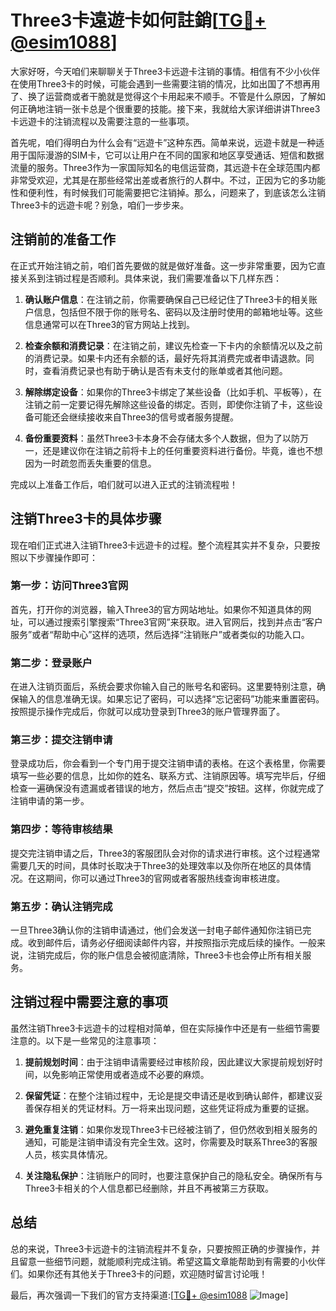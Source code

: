 # Three3卡遠遊卡如何註銷[[TG💪+ @esim1088](https://t.me/s/esim1088)]

大家好呀，今天咱们来聊聊关于Three3卡远遊卡注销的事情。相信有不少小伙伴在使用Three3卡的时候，可能会遇到一些需要注销的情况，比如出国了不想再用了、换了运营商或者干脆就是觉得这个卡用起来不顺手。不管是什么原因，了解如何正确地注销一张卡总是个很重要的技能。接下来，我就给大家详细讲讲Three3卡远遊卡的注销流程以及需要注意的一些事项。

首先呢，咱们得明白为什么会有“远遊卡”这种东西。简单来说，远遊卡就是一种适用于国际漫游的SIM卡，它可以让用户在不同的国家和地区享受通话、短信和数据流量的服务。Three3作为一家国际知名的电信运营商，其远遊卡在全球范围内都非常受欢迎，尤其是在那些经常出差或者旅行的人群中。不过，正因为它的多功能性和便利性，有时候我们可能需要把它注销掉。那么，问题来了，到底该怎么注销Three3卡的远遊卡呢？别急，咱们一步步来。

## 注销前的准备工作

在正式开始注销之前，咱们首先要做的就是做好准备。这一步非常重要，因为它直接关系到注销过程是否顺利。具体来说，我们需要准备以下几样东西：

1. **确认账户信息**：在注销之前，你需要确保自己已经记住了Three3卡的相关账户信息，包括但不限于你的账号名、密码以及注册时使用的邮箱地址等。这些信息通常可以在Three3的官方网站上找到。

2. **检查余额和消费记录**：在注销之前，建议先检查一下卡内的余额情况以及之前的消费记录。如果卡内还有余额的话，最好先将其消费完或者申请退款。同时，查看消费记录也有助于确认是否有未支付的账单或者其他问题。

3. **解除绑定设备**：如果你的Three3卡绑定了某些设备（比如手机、平板等），在注销之前一定要记得先解除这些设备的绑定。否则，即使你注销了卡，这些设备可能还会继续接收来自Three3的信号或者服务提醒。

4. **备份重要资料**：虽然Three3卡本身不会存储太多个人数据，但为了以防万一，还是建议你在注销之前将卡上的任何重要资料进行备份。毕竟，谁也不想因为一时疏忽而丢失重要的信息。

完成以上准备工作后，咱们就可以进入正式的注销流程啦！

## 注销Three3卡的具体步骤

现在咱们正式进入注销Three3卡远遊卡的过程。整个流程其实并不复杂，只要按照以下步骤操作即可：

### 第一步：访问Three3官网

首先，打开你的浏览器，输入Three3的官方网站地址。如果你不知道具体的网址，可以通过搜索引擎搜索“Three3官网”来获取。进入官网后，找到并点击“客户服务”或者“帮助中心”这样的选项，然后选择“注销账户”或者类似的功能入口。

### 第二步：登录账户

在进入注销页面后，系统会要求你输入自己的账号名和密码。这里要特别注意，确保输入的信息准确无误。如果忘记了密码，可以选择“忘记密码”功能来重置密码。按照提示操作完成后，你就可以成功登录到Three3的账户管理界面了。

### 第三步：提交注销申请

登录成功后，你会看到一个专门用于提交注销申请的表格。在这个表格里，你需要填写一些必要的信息，比如你的姓名、联系方式、注销原因等。填写完毕后，仔细检查一遍确保没有遗漏或者错误的地方，然后点击“提交”按钮。这样，你就完成了注销申请的第一步。

### 第四步：等待审核结果

提交完注销申请之后，Three3的客服团队会对你的请求进行审核。这个过程通常需要几天的时间，具体时长取决于Three3的处理效率以及你所在地区的具体情况。在这期间，你可以通过Three3的官网或者客服热线查询审核进度。

### 第五步：确认注销完成

一旦Three3确认你的注销申请通过，他们会发送一封电子邮件通知你注销已完成。收到邮件后，请务必仔细阅读邮件内容，并按照指示完成后续的操作。一般来说，注销完成后，你的账户信息会被彻底清除，Three3卡也会停止所有相关服务。

## 注销过程中需要注意的事项

虽然注销Three3卡远遊卡的过程相对简单，但在实际操作中还是有一些细节需要注意的。以下是一些常见的注意事项：

1. **提前规划时间**：由于注销申请需要经过审核阶段，因此建议大家提前规划好时间，以免影响正常使用或者造成不必要的麻烦。

2. **保留凭证**：在整个注销过程中，无论是提交申请还是收到确认邮件，都建议妥善保存相关的凭证材料。万一将来出现问题，这些凭证将成为重要的证据。

3. **避免重复注销**：如果你发现Three3卡已经被注销了，但仍然收到相关服务的通知，可能是注销申请没有完全生效。这时，你需要及时联系Three3的客服人员，核实具体情况。

4. **关注隐私保护**：注销账户的同时，也要注意保护自己的隐私安全。确保所有与Three3卡相关的个人信息都已经删除，并且不再被第三方获取。

## 总结

总的来说，Three3卡远遊卡的注销流程并不复杂，只要按照正确的步骤操作，并且留意一些细节问题，就能顺利完成注销。希望这篇文章能帮助到有需要的小伙伴们。如果你还有其他关于Three3卡的问题，欢迎随时留言讨论哦！

最后，再次强调一下我们的官方支持渠道:[[TG💪+ @esim1088](https://t.me/s/esim1088) ![Image](https://i.postimg.cc/4NQfJmqS/Snipaste-2025-05-13-00-14-12.png)]